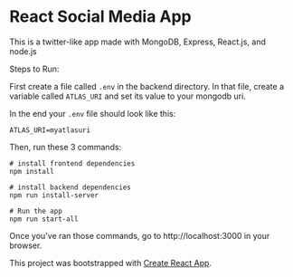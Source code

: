 # React Social Media App

This is a twitter-like app made with MongoDB, Express, React.js, and node.js

Steps to Run:

First create a file called `.env` in the backend directory. In that file, create a variable called `ATLAS_URI` and set its value to your mongodb uri.

In the end your `.env` file should look like this:

```
ATLAS_URI=myatlasuri
```

Then, run these 3 commands:

```
# install frontend dependencies
npm install

# install backend dependencies
npm run install-server

# Run the app
npm run start-all
```

Once you've ran those commands, go to http://localhost:3000 in your browser.

This project was bootstrapped with [Create React App](https://github.com/facebook/create-react-app).
